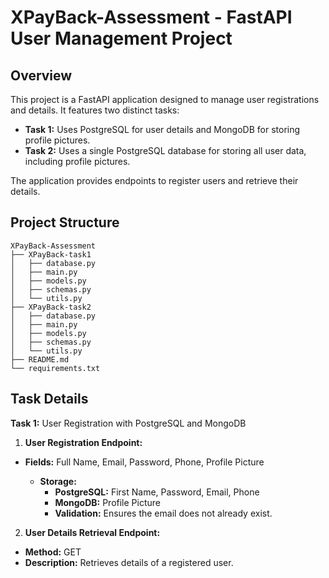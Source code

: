 # XPayBack-Assessment - FastAPI User Management Project

## Overview

This project is a FastAPI application designed to manage user registrations and details. It features two distinct tasks:

- **Task 1:** Uses PostgreSQL for user details and MongoDB for storing profile pictures.
- **Task 2:** Uses a single PostgreSQL database for storing all user data, including profile pictures.

The application provides endpoints to register users and retrieve their details.

## Project Structure

```plaintext
XPayBack-Assessment
├── XPayBack-task1
│   ├── database.py
│   ├── main.py
│   ├── models.py
│   ├── schemas.py
│   └── utils.py
├── XPayBack-task2
│   ├── database.py
│   ├── main.py
│   ├── models.py
│   ├── schemas.py
│   └── utils.py
├── README.md
└── requirements.txt
```
  

## Task Details

**Task 1:** User Registration with PostgreSQL and MongoDB
1. **User Registration Endpoint:**

- **Fields:** Full Name, Email, Password, Phone, Profile Picture
  
  - **Storage:**
    - **PostgreSQL:** First Name, Password, Email, Phone
    - **MongoDB:** Profile Picture
    - **Validation:** Ensures the email does not already exist.

2. **User Details Retrieval Endpoint:**

  - **Method:** GET
  - **Description:** Retrieves details of a registered user.
